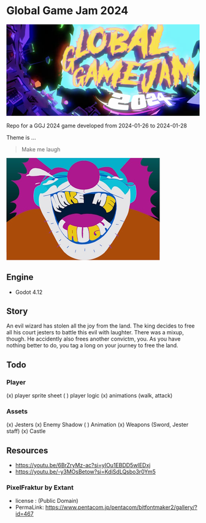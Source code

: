 # Global Game Jam 2024

![GGJ Logo](/assets/ggj/GGJ_2024_logo_small.png)

Repo for a GGJ 2024 game developed from 2024-01-26 to 2024-01-28

Theme is ...

> Make me laugh

![GGJ Theme](/assets/ggj/GGJ_2024_theme_small.jpg)

## Engine

- Godot 4.12

## Story

An evil wizard has stolen all the joy from the land. The king decides to free all his court jesters to battle this evil with laughter.
There was a mixup, though. He accidently also frees another convictm, you. As you have nothing better to do, you tag a long on your journey to free the land.

## Todo

### Player

(x) player sprite sheet
( ) player logic
(x) animations (walk, attack)

### Assets

(x) Jesters
(x) Enemy Shadow
( ) Animation
(x) Weapons (Sword, Jester staff)
(x) Castle

## Resources

- https://youtu.be/6BrZryMz-ac?si=yIOu1EBDD5wIEDxj
- https://youtu.be/-y3MOsBetow?si=KdiSdLQsbo3r0Ym5

### PixelFraktur by Extant

- license : (Public Domain)
- PermaLink: https://www.pentacom.jp/pentacom/bitfontmaker2/gallery/?id=467
